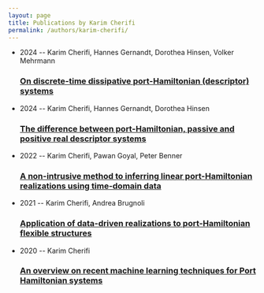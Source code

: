 ```yaml
---
layout: page
title: Publications by Karim Cherifi
permalink: /authors/karim-cherifi/
---
```


<ul class="post-list">
<li><span class='post-meta'>2024 -- Karim Cherifi, Hannes Gernandt, Dorothea Hinsen, Volker Mehrmann</span><h3><a class='post-link' href='../../on-discrete-time-dissipative-port-hamiltonian-descriptor-systems'>On discrete-time dissipative port-Hamiltonian (descriptor) systems</a></h3></li>
<li><span class='post-meta'>2024 -- Karim Cherifi, Hannes Gernandt, Dorothea Hinsen</span><h3><a class='post-link' href='../../the-difference-between-port-hamiltonian-passive-and-positive-real-descriptor-systems'>The difference between port-Hamiltonian, passive and positive real descriptor systems</a></h3></li>
<li><span class='post-meta'>2022 -- Karim Cherifi, Pawan Goyal, Peter Benner</span><h3><a class='post-link' href='../../a-non-intrusive-method-to-inferring-linear-port-hamiltonian-realizations-using-time-domain-data'>A non-intrusive method to inferring linear port-Hamiltonian realizations using time-domain data</a></h3></li>
<li><span class='post-meta'>2021 -- Karim Cherifi, Andrea Brugnoli</span><h3><a class='post-link' href='../../application-of-data-driven-realizations-to-port-hamiltonian-flexible-structures'>Application of data-driven realizations to port-Hamiltonian flexible structures</a></h3></li>
<li><span class='post-meta'>2020 -- Karim Cherifi</span><h3><a class='post-link' href='../../an-overview-on-recent-machine-learning-techniques-for-port-hamiltonian-systems'>An overview on recent machine learning techniques for Port Hamiltonian systems</a></h3></li>

</ul>
